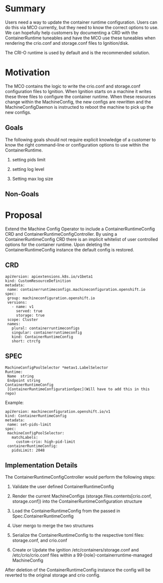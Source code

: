 # Summary

Users need a way to update the container runtime configuration. Users can do this via MCO currently, but they need to know the correct options to use. We can hopefully help customers by documenting a CRD with the ContainerRuntime tuneables and have the MCO use these tuneables when rendering the crio.conf and storage.conf  files to Ignition/disk.

The CRI-O runtime is used by default and is the recommended solution.

# Motivation

The MCO contains the logic to write the crio.conf and storage.conf configuration files to Ignition. When Ignition starts on a machine it writes these three files to configure the container runtime. When these resources change within the MachineConfig, the new configs are rewritten and the MachineConfigDaemon is instructed to reboot the machine to pick up the new configs.

## Goals

The following goals should not require explicit knowledge of a customer to know the right command-line or configuration options to use within the ContainerRuntime.

1. setting pids limit

2. setting log level

3. Setting max log size

## Non-Goals

# Proposal

Extend the Machine Config Operator to include a ContainerRuntimeConfig CRD and ContainerRuntimeConfigController. By using a ContainerRuntimeConfig CRD there is an implicit whitelist of user controlled options for the container runtime. Upon deleting the ContainerRuntimeConfig instance the default config is restored.

## CRD

```
apiVersion: apiextensions.k8s.io/v1beta1
kind: CustomResourceDefinition
metadata:
 name: containerruntimeconfigs.machineconfiguration.openshift.io
spec:
 group: machineconfiguration.openshift.io
 versions:
   - name: v1
     served: true
     storage: true
 scope: Cluster
 names:
   plural: containerruntimeconfigs
   singular: containerruntimeconfig
   kind: ContainerRuntimeConfig
   short: ctrcfg
```

## SPEC

```
MachineConfigPoolSelector *metav1.LabelSelector
Runtime:
 Name  string
 Endpoint string
ContainerRuntimeConfig
 [ContainerRuntimeConfigurationSpec](Will have to add this in this repo)
```

Example:

```
apiVersion: machineconfiguration.openshift.io/v1
kind: ContainerRuntimeConfig
metadata:
 name: set-pids-limit
spec:
 machineConfigPoolSelector:
   matchLabels:
     custom-crio: high-pid-limit
 containerRuntimeConfig:
   pidsLimit: 2048
```

## Implementation Details

The ContainerRuntimeConfigController would perform the following steps:

1. Validate the user defined ContainerRuntimeConfig

2. Render the current MachineConfigs (storage.files.contents[crio.conf, storage.conf]) into the ContainerRuntimeConfiguration structure

3. Load the ContainerRuntimeConfig from the passed in Spec.ContainerRuntimeConfig

4. User mergo to merge the two structures

5. Serialize the ContainerRuntimeConfig to the respective toml files: storage.conf, and crio.conf

5. Create or Update the ignition /etc/containers/storage.conf and /etc/crio/crio.conf files within a 99-[role]-containerruntime-managed MachineConfig

After deletion of the ContainerRuntimeConfig instance the config will be reverted to the original storage and crio config.


